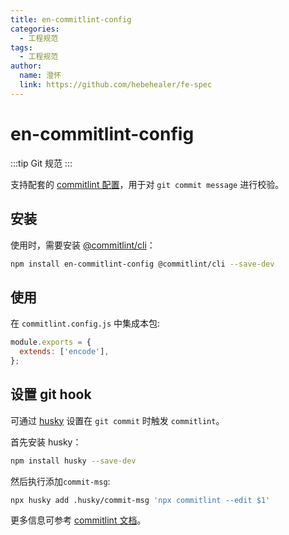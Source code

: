 ```yaml
---
title: en-commitlint-config
categories:
  - 工程规范
tags:
  - 工程规范
author:
  name: 澄怀
  link: https://github.com/hebehealer/fe-spec
---
```


# en-commitlint-config

:::tip
 Git 规范
:::

支持配套的 [commitlint 配置](https://commitlint.js.org/#/concepts-shareable-config)，用于对 `git commit message` 进行校验。

## 安装

使用时，需要安装 [@commitlint/cli](https://www.npmjs.com/package/@commitlint/cli)：

```bash
npm install en-commitlint-config @commitlint/cli --save-dev
```

## 使用

在 `commitlint.config.js` 中集成本包:

```javascript
module.exports = {
  extends: ['encode'],
};
```

## 设置 git hook

可通过 [husky](https://www.npmjs.com/package/husky) 设置在 `git commit` 时触发 `commitlint`。

首先安装 husky：

```bash
npm install husky --save-dev
```

然后执行添加`commit-msg`:

```bash
npx husky add .husky/commit-msg 'npx commitlint --edit $1'
```

更多信息可参考 [commitlint 文档](https://commitlint.js.org/#/guides-local-setup?id=install-husky)。
